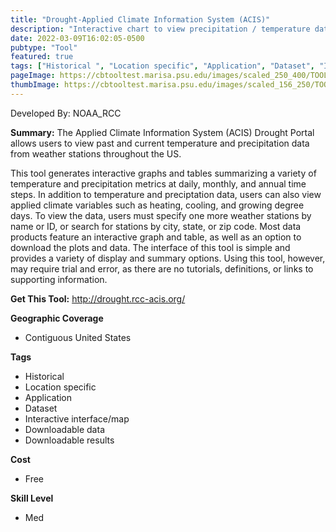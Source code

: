 ```yaml
---
title: "Drought-Applied Climate Information System (ACIS)"
description: "Interactive chart to view precipitation / temperature data for stations across the U.S."
date: 2022-03-09T16:02:05-0500
pubtype: "Tool"
featured: true
tags: ["Historical ", "Location specific", "Application", "Dataset", "Interactive interface/map", "Downloadable data", "Downloadable results"]
pageImage: https://cbtooltest.marisa.psu.edu/images/scaled_250_400/TOOLID_29.0_ScreenCapture-1.png
thumbImage: https://cbtooltest.marisa.psu.edu/images/scaled_156_250/TOOLID_29.0_ScreenCapture-1.png
---
```

Developed By: NOAA_RCC

**Summary:** The Applied Climate Information System (ACIS) Drought Portal allows users to view past and current temperature and precipitation data from weather stations throughout the US. 

This tool generates interactive graphs and tables summarizing a variety of temperature and precipitation metrics at daily, monthly, and annual time steps. In addition to temperature and preciptation data, users can also view applied climate variables such as heating, cooling, and growing degree days. To view the data, users must specify one more weather stations by name or ID, or search for stations by city, state, or zip code. Most data products feature an interactive graph and table, as well as an option to download the plots and data. The interface of this tool is simple and provides a variety of display and summary options. Using this tool, however, may require trial and error, as there are no tutorials, definitions, or links to supporting information.

__**Get This Tool:**__ http://drought.rcc-acis.org/

__**Geographic Coverage**__
- Contiguous United States

__**Tags**__
-  Historical 
-  Location specific
-  Application
-  Dataset
-  Interactive interface/map
-  Downloadable data
-  Downloadable results

__**Cost**__
- Free

__**Skill Level**__
- Med
